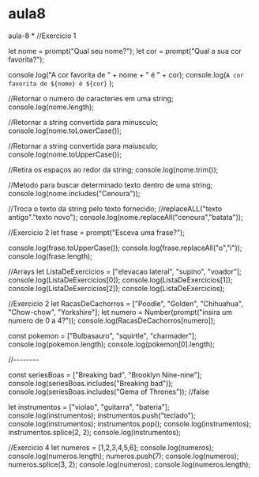 # aula8
aula-8
*
//Exercicio 1

let nome = prompt("Qual seu nome?");
let cor = prompt("Qual a sua cor favorita?");

console.log("A cor favorita de " + nome +  " é "  +  cor);
console.log(`A cor favorita de ${nome} é ${cor}` );


//Retornar o numero de caracteries em uma string;
console.log(nome.length);

//Retornar a string convertida para minusculo;
console.log(nome.toLowerCase());

//Retornar a string convertida para maiusculo;
console.log(nome.toUpperCase());

//Retira os espaços ao redor da string;
console.log(nome.trim());

//Metodo para buscar determinado texto dentro de uma string;
console.log(nome.includes("Cenoura"));

//Troca o texto da string pelo texto fornecido;
//replaceALL("texto antigo"."texto novo");
console.log(nome.replaceAll("cenoura","batata"));


//Exercicio 2
let frase = prompt("Esceva uma frase?");

console.log(frase.toUpperCase());
console.log(frase.replaceAll("o","i"));
console.log(frase.length);


//Arrays 
let ListaDeExercicios = ["elevacao lateral", "supino", "voador"];
console.log(ListaDeExercicios[0]);
console.log(ListaDeExercicios[1]);
console.log(ListaDeExercicios[2]);
console.log(ListaDeExercicios);


//Exercicio 2
let RacasDeCachorros = ["Poodle", "Golden", "Chihuahua", "Chow-chow", "Yorkshire"];
let numero = Number(prompt("insira um numero de 0 a 4?"));
console.log(RacasDeCachorros[numero]);


 const pokemon = ["Bulbasauro", "squirtle", "charmader"];
 console.log(pokemon.length);
 console.log(pokemon[0].length);

 //--------

  const seriesBoas = ["Breaking bad", "Brooklyn Nine-nine"];
  console.log(seriesBoas.includes("Breaking bad"));
  console.log(seriesBoas.includes("Gema of Thrones")); //false 


let instrumentos = ["violao", "guitarra", "bateria"];
console.log(instrumentos);
instrumentos.push("teclado");
console.log(instrumentos);
instrumentos.pop();
console.log(instrumentos);
instrumentos.splice(2, 2);
console.log(instrumentos);


//Exercicio 4
let numeros = [1,2,3,4,5,6];
console.log(numeros);
console.log(numeros.length);
numeros.push(7);
console.log(numeros);
numeros.splice(3, 2);
console.log(numeros);
console.log(numeros.length);


